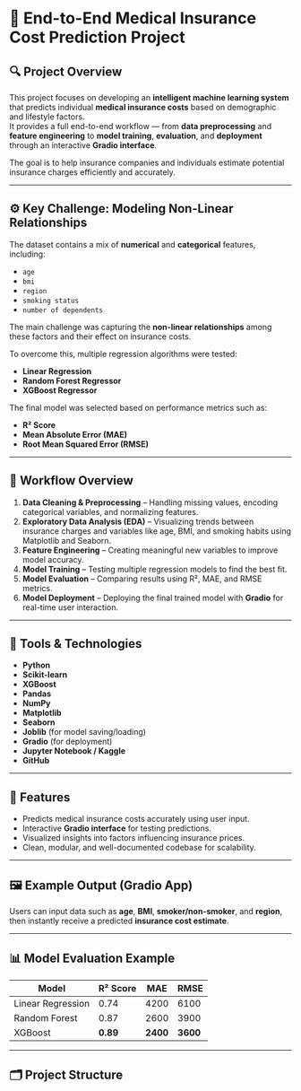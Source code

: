 # 🏥 End-to-End Medical Insurance Cost Prediction Project

## 🔍 Project Overview
This project focuses on developing an **intelligent machine learning system** that predicts individual **medical insurance costs** based on demographic and lifestyle factors.  
It provides a full end-to-end workflow — from **data preprocessing** and **feature engineering** to **model training**, **evaluation**, and **deployment** through an interactive **Gradio interface**.

The goal is to help insurance companies and individuals estimate potential insurance charges efficiently and accurately.

---

## ⚙️ Key Challenge: Modeling Non-Linear Relationships
The dataset contains a mix of **numerical** and **categorical** features, including:

- `age`
- `bmi`
- `region`
- `smoking status`
- `number of dependents`

The main challenge was capturing the **non-linear relationships** among these factors and their effect on insurance costs.

To overcome this, multiple regression algorithms were tested:
- **Linear Regression**
- **Random Forest Regressor**
- **XGBoost Regressor**

The final model was selected based on performance metrics such as:
- **R² Score**
- **Mean Absolute Error (MAE)**
- **Root Mean Squared Error (RMSE)**

---

## 🧠 Workflow Overview
1. **Data Cleaning & Preprocessing** – Handling missing values, encoding categorical variables, and normalizing features.  
2. **Exploratory Data Analysis (EDA)** – Visualizing trends between insurance charges and variables like age, BMI, and smoking habits using Matplotlib and Seaborn.  
3. **Feature Engineering** – Creating meaningful new variables to improve model accuracy.  
4. **Model Training** – Testing multiple regression models to find the best fit.  
5. **Model Evaluation** – Comparing results using R², MAE, and RMSE metrics.  
6. **Model Deployment** – Deploying the final trained model with **Gradio** for real-time user interaction.

---

## 🧰 Tools & Technologies
- **Python**
- **Scikit-learn**
- **XGBoost**
- **Pandas**
- **NumPy**
- **Matplotlib**
- **Seaborn**
- **Joblib** (for model saving/loading)
- **Gradio** (for deployment)
- **Jupyter Notebook / Kaggle**
- **GitHub**

---

## 🚀 Features
- Predicts medical insurance costs accurately using user input.
- Interactive **Gradio interface** for testing predictions.
- Visualized insights into factors influencing insurance prices.
- Clean, modular, and well-documented codebase for scalability.

---

## 🖼️ Example Output (Gradio App)
Users can input data such as **age**, **BMI**, **smoker/non-smoker**, and **region**, then instantly receive a predicted **insurance cost estimate**.

---

## 📊 Model Evaluation Example
| Model | R² Score | MAE | RMSE |
|--------|-----------|------|------|
| Linear Regression | 0.74 | 4200 | 6100 |
| Random Forest | 0.87 | 2600 | 3900 |
| XGBoost | **0.89** | **2400** | **3600** |

---

## 🗂️ Project Structure
